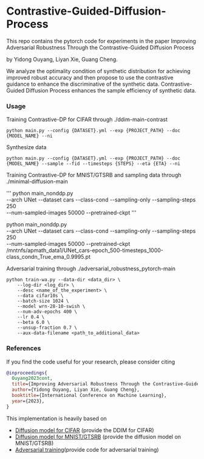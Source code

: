 # Contrastive-Guided-Diffusion-Process

This repo contains the pytorch code for experiments in the paper Improving Adversarial Robustness Through the Contrastive-Guided Diffusion Process

by Yidong Ouyang, Liyan Xie, Guang Cheng.

We analyze the optimality condition of synthetic distribution for achieving improved robust accuracy and then propose to use the contrastive guidance to enhance the discriminative of the synthetic data. Contrastive-Guided Diffusion Process enhances the sample efficiency of synthetic data.

### Usage

Training Contrastive-DP for CIFAR through ./ddim-main-contrast
```
python main.py --config {DATASET}.yml --exp {PROJECT_PATH} --doc {MODEL_NAME} --ni
```
Synthesize data
```
python main.py --config {DATASET}.yml --exp {PROJECT_PATH} --doc {MODEL_NAME} --sample --fid --timesteps {STEPS} --eta {ETA} --ni
```
Training Contrastive-DP for MNIST/GTSRB and sampling data through ./minimal-diffusion-main

'''
python main_nonddp.py \
--arch UNet --dataset cars --class-cond --sampling-only --sampling-steps 250 \
--num-sampled-images 50000 --pretrained-ckpt 
'''

python main_nonddp.py \
--arch UNet --dataset cars --class-cond --sampling-only --sampling-steps 250 \
--num-sampled-images 50000 --pretrained-ckpt /mntnfs/apmath_data1/UNet_cars-epoch_500-timesteps_1000-class_condn_True_ema_0.9995.pt

Adversarial training through ./adversarial_robustness_pytorch-main

```
python train-wa.py --data-dir <data_dir> \
    --log-dir <log_dir> \
    --desc <name_of_the_experiment> \
    --data cifar10s \
    --batch-size 1024 \
    --model wrn-28-10-swish \
    --num-adv-epochs 400 \
    --lr 0.4 \
    --beta 6.0 \
    --unsup-fraction 0.7 \
    --aux-data-filename <path_to_additional_data>
```

### References

If you find the code useful for your research, please consider citing

```bib
@inproceedings{
  Ouyang2023cont,
  title={Improving Adversarial Robustness Through the Contrastive-Guided Diffusion Process},
  author={Yidong Ouyang, Liyan Xie, Guang Cheng},
  booktitle={International Conference on Machine Learning},
  year={2023},
}
```

This implementation is heavily based on 
* [Diffusion model for CIFAR](https://github.com/ermongroup/ddim/blob/main/main.py) (provide the DDIM for CIFAR)
* [Diffusion model for MNIST/GTSRB](https://github.com/VSehwag/minimal-diffusion) (provide the diffusion model on MNIST/GTSRB)
* [Adversarial training](https://github.com/imrahulr/adversarial_robustness_pytorch)(provide code for adversarial training)
